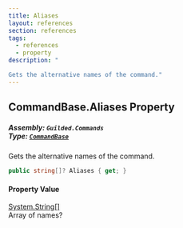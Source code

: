 ```yaml
---
title: Aliases
layout: references
section: references
tags:
  - references
  - property
description: "

Gets the alternative names of the command."
---
```


## CommandBase.Aliases Property
##### **Assembly:** `Guilded.Commands`<br/>**Type:** [`CommandBase`](CommandBase 'Guilded.Commands.CommandBase')

Gets the alternative names of the command.

```csharp
public string[]? Aliases { get; }
```

#### Property Value
[System.String](https://docs.microsoft.com/en-us/dotnet/api/System.String 'System.String')[[]](https://docs.microsoft.com/en-us/dotnet/api/System.Array 'System.Array')  
Array of names?
